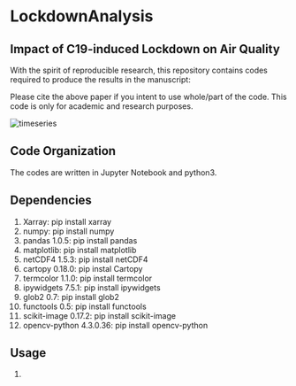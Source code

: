 # LockdownAnalysis

## Impact of C19-induced Lockdown on Air Quality
With the spirit of reproducible research, this repository contains codes required to produce the results in the manuscript:
    
    
    
    
    
Please cite the above paper if you intent to use whole/part of the code. This code is only for academic and research purposes.

![timeseries](https://user-images.githubusercontent.com/62281372/87881577-da13a300-ca17-11ea-8785-1cc321c4cffd.jpg)


 ## Code Organization
 The codes are written in Jupyter Notebook and python3.
 
 ## Dependencies
 
 1) Xarray: pip install xarray
 2) numpy: pip install numpy
 3) pandas 1.0.5: pip install pandas
 4) matplotlib: pip install matplotlib
 5) netCDF4 1.5.3: pip install netCDF4
 6) cartopy 0.18.0: pip instal Cartopy
 7) termcolor 1.1.0: pip install termcolor
 8) ipywidgets 7.5.1: pip install ipywidgets
 9) glob2 0.7: pip install glob2
 10) functools 0.5: pip install functools
 11) scikit-image 0.17.2: pip install scikit-image
 12) opencv-python 4.3.0.36: pip install opencv-python


## Usage
1.
